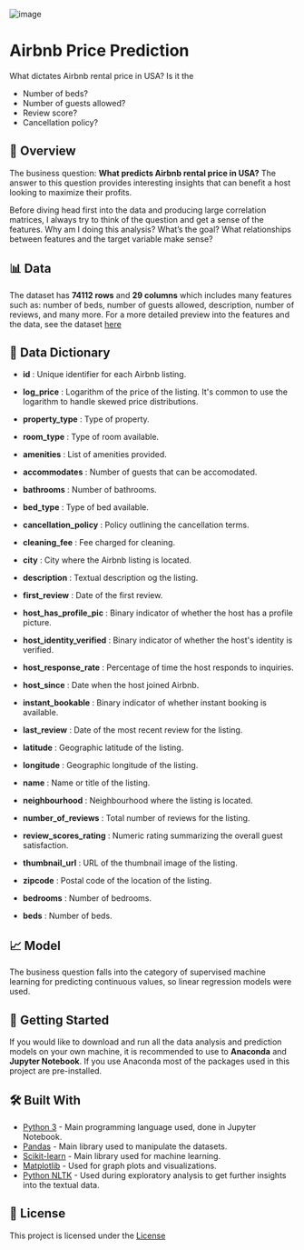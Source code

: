 ![image](https://pluspng.com/img-png/airbnb-logo-png-airbnb-logo-1600.png)



# **Airbnb Price Prediction**
What dictates Airbnb rental price in USA? Is it the
  - Number of beds?
  - Number of guests allowed?
  - Review score?
  - Cancellation policy?

## 📖 **Overview**
The business question: **What predicts Airbnb rental price in USA?**
The answer to this question provides interesting insights that can benefit a host looking to maximize their profits.

Before diving head first into the data and producing large correlation matrices, I always try to think of the question and get a sense of the features. Why am I doing this analysis? What’s the goal? What relationships between features and the target variable make sense?

## 📊 **Data**
The dataset has **74112 rows** and **29 columns** which includes many features such as: number of beds, number of guests allowed, description, number of reviews, and many more. For a more detailed preview into the features and the data, see the dataset [here](https://www.kaggle.com/datasets/stevezhenghp/airbnb-price-prediction)

## 📑 **Data Dictionary**
  - **id** : Unique identifier for each Airbnb listing.
  - **log_price** : Logarithm of the price of the listing. It's common to use the logarithm 
                    to handle skewed price distributions.
  
  - **property_type** : Type of property.
  - **room_type** : Type of room available.
  - **amenities** : List of amenities provided.
  - **accommodates** : Number of guests that can be accomodated.
  - **bathrooms** : Number of bathrooms.
  - **bed_type** : Type of bed available.
  - **cancellation_policy** : Policy outlining the cancellation terms.
  - **cleaning_fee** : Fee charged for cleaning.
  - **city** : City where the Airbnb listing is located.
  - **description** : Textual description og the listing.
  - **first_review** : Date of the first review.
  - **host_has_profile_pic** : Binary indicator of whether the host has a profile picture.
  - **host_identity_verified** : Binary indicator of whether the host's identity is verified.
  - **host_response_rate** : Percentage of time the host responds to inquiries.
  - **host_since** : Date when the host joined Airbnb.
  - **instant_bookable** : Binary indicator of whether instant booking is available.
  - **last_review** : Date of the most recent review for the listing.
  - **latitude** : Geographic latitude of the listing.
  - **longitude** : Geographic longitude of the listing.
  - **name** : Name or title of the listing.
  - **neighbourhood** : Neighbourhood where the listing is located.
  - **number_of_reviews** : Total number of reviews for the listing.
  - **review_scores_rating** : Numeric rating summarizing the overall guest satisfaction.
  - **thumbnail_url** : URL of the thumbnail image of the listing.
  - **zipcode** : Postal code of the location of the listing.
  - **bedrooms** :  Number of bedrooms.
  - **beds** : Number of beds.

## 📈 **Model**
The business question falls into the category of supervised machine learning for predicting continuous values, so linear regression models were used.

## 🚀 **Getting Started**
If you would like to download and run all the data analysis and prediction models on your own machine, it is recommended to use to **Anaconda** and **Jupyter Notebook**. If you use Anaconda most of the packages used in this project are pre-installed.

## 🛠️ **Built With**
  - [Python 3](http://www.python.org/) - Main programming language used, done in Jupyter Notebook.
  - [Pandas](https://pandas.pydata.org/) - Main library used to manipulate the datasets.
  - [Scikit-learn](https://scikit-learn.org/stable/) - Main library used for machine learning.
  - [Matplotlib](https://matplotlib.org/) - Used for graph plots and visualizations.
  - [Python NLTK](https://www.nltk.org/) - Used during exploratory analysis to get further insights into the textual data.

## 🪪 **License**
This project is licensed under the [License](https://opensource.org/license/mit)



